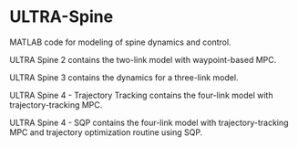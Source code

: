 # ULTRA-Spine

MATLAB code for modeling of spine dynamics and control.

ULTRA Spine 2 contains the two-link model with waypoint-based MPC.

ULTRA Spine 3 contains the dynamics for a three-link model.

ULTRA Spine 4 - Trajectory Tracking contains the four-link model with trajectory-tracking MPC.

ULTRA Spine 4 - SQP contains the four-link model with trajectory-tracking MPC and trajectory optimization routine using SQP.
